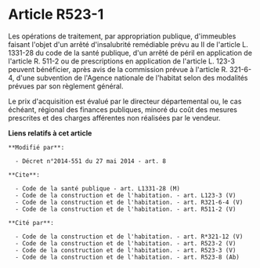 # Article R523-1

Les opérations de traitement, par appropriation publique, d'immeubles faisant l'objet d'un arrêté d'insalubrité remédiable
prévu au II de l'article L. 1331-28 du code de la santé publique, d'un arrêté de péril en application de l'article R. 511-2
ou de prescriptions en application de l'article L. 123-3 peuvent bénéficier, après avis de la commission prévue à l'article
R. 321-6-4, d'une subvention de l'Agence nationale de l'habitat selon des modalités prévues par son règlement général. 

Le prix d'acquisition est évalué par le directeur départemental ou, le cas échéant, régional des finances publiques, minoré
du coût des mesures prescrites et des charges afférentes non réalisées par le vendeur.

**Liens relatifs à cet article**

	**Modifié par**:

	  - Décret n°2014-551 du 27 mai 2014 - art. 8

	**Cite**:

	  - Code de la santé publique - art. L1331-28 (M)
	  - Code de la construction et de l'habitation. - art. L123-3 (V)
	  - Code de la construction et de l'habitation. - art. R321-6-4 (V)
	  - Code de la construction et de l'habitation. - art. R511-2 (V)

	**Cité par**:

	  - Code de la construction et de l'habitation. - art. R*321-12 (V)
	  - Code de la construction et de l'habitation. - art. R523-2 (V)
	  - Code de la construction et de l'habitation. - art. R523-3 (V)
	  - Code de la construction et de l'habitation. - art. R523-8 (Ab)

